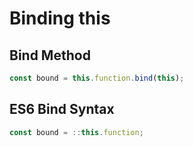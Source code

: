 # Binding this

## Bind Method

```javascript
const bound = this.function.bind(this);
```

## ES6 Bind Syntax

```javascript
const bound = ::this.function;
```

